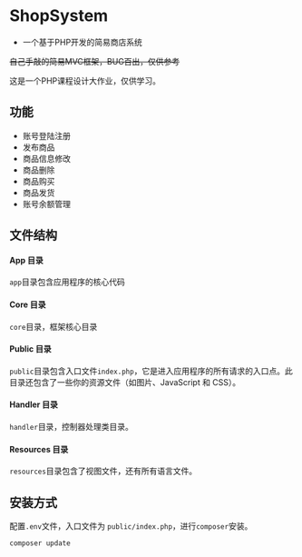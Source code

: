 # ShopSystem
- 一个基于PHP开发的简易商店系统

~~自己手敲的简易MVC框架，BUG百出，仅供参考~~

这是一个PHP课程设计大作业，仅供学习。

## 功能
- 账号登陆注册
- 发布商品
- 商品信息修改
- 商品删除
- 商品购买
- 商品发货
- 账号余额管理

## 文件结构
#### App 目录
`app`目录包含应用程序的核心代码

#### Core 目录
`core`目录，框架核心目录

#### Public 目录
`public`目录包含入口文件`index.php`，它是进入应用程序的所有请求的入口点。此目录还包含了一些你的资源文件（如图片、JavaScript 和 CSS）。

#### Handler 目录
`handler`目录，控制器处理类目录。

#### Resources 目录
`resources`目录包含了视图文件，还有所有语言文件。

## 安装方式
配置`.env`文件，入口文件为 `public/index.php`，进行`composer`安装。

```
composer update
```